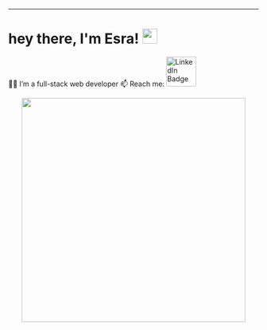 ---

<h1>
  hey there, I'm Esra!
  <img src="https://media.giphy.com/media/hvRJCLFzcasrR4ia7z/giphy.gif" width="30px"/>
</h1>


 :woman_technologist: I’m a full-stack web developer 
 📫 Reach me: <a href="https://linkedin.com/in/esrabrown">
    <img src="https://img.shields.io/badge/esrabrown-blue?style=for-the-badge&logo=linkedin&logoColor=white" alt="LinkedIn Badge" width="60" />
  </a>



<p align="center">
   <img width="450" src="https://media.giphy.com/media/v1.Y2lkPTc5MGI3NjExMzc5ZWI1bWZkajJpa2E5cmxidnd3dDRpcjJtOXVwaW41aXdzZ3dhcSZlcD12MV9pbnRlcm5hbF9naWZfYnlfaWQmY3Q9Zw/xUPGcEliCc7bETyfO8/giphy.gif">
   
